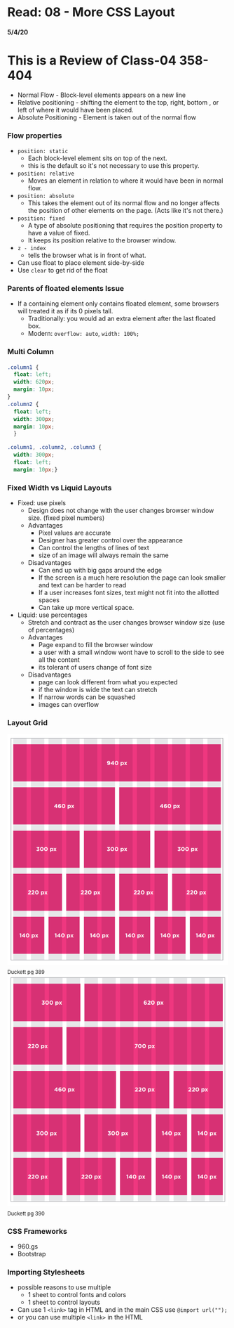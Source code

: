 # Read: 08 - More CSS Layout
#### 5/4/20

# This is a Review of Class-04 358-404
- Normal Flow - Block-level elements appears on a new line
- Relative positioning - shifting the element to the top, right, bottom , or left of where it would have been placed. 
- Absolute Positioning - Element is taken out of the normal flow

### Flow properties
- `position: static`
  - Each block-level element sits on top of the next.
  - this is the default so it's not necessary to use this property.
- `position: relative`
  - Moves an element in relation to where it would have been in normal flow.
- `position: absolute`
  - This takes the element out of its normal flow and no longer affects the position of other elements on the page. (Acts like it's not there.)
- `position: fixed`
  - A type of absolute positioning that requires the position property to have a value of fixed. 
  - It keeps its position relative to the browser window.
- `z - index`
  - tells the browser what is in front of what.
- Can use float to place element side-by-side
- Use `clear` to get rid of the float

### Parents of floated elements Issue
- If a containing element only contains floated element, some browsers will treated it as if its 0 pixels tall.
    - Traditionally: you would ad an extra element after the last floated box.
    - Modern: `overflow: auto`, `width: 100%;`
### Multi Column
```CSS
.column1 {
  float: left;
  width: 620px;
  margin: 10px;
}
.column2 {
  float: left;
  width: 300px;
  margin: 10px;
  }
```

```CSS
.column1, .column2, .column3 {
  width: 300px;
  float: left;
  margin: 10px;}
```
### Fixed Width vs Liquid Layouts
- Fixed: use pixels
  - Design does not change with the user changes browser window size. (fixed pixel numbers)
  - Advantages 
    - Pixel values are accurate
    - Designer has greater control over the appearance
    - Can control the lengths of lines of text
    - size of an image will always remain the same
  - Disadvantages
    - Can end up with big gaps around the edge
    - If the screen is a much here resolution the page can look smaller and text can be harder to read
    - If a user increases font sizes, text might not fit into the allotted spaces
    - Can take up more vertical space.
- Liquid: use percentages
    - Stretch and contract as the user changes browser window size (use of percentages)
  - Advantages
    - Page expand to fill the browser window
    - a user with a small window wont have to scroll to the side to see all the content
    - its tolerant of users change of font size
  - Disadvantages
    - page can look different from what you expected
    - if the window is wide the text can stretch
    - If narrow words can be squashed
    - images can overflow

### Layout Grid
![Layout Grid](ReadingImages/LayoutGrid.png)<sub>Duckett pg 389</sub>
![Layout Grid2](ReadingImages/LayoutGrid2.png)<sub>Duckett pg 390</sub>

### CSS Frameworks
- 960.gs
- Bootstrap

### Importing Stylesheets
- possible reasons to use multiple
  - 1 sheet to control fonts and colors
  - 1 sheet to control layouts
- Can use 1 `<link>` tag in HTML and in the main CSS use `@import url("");`
- or you can use multiple `<link>` in the HTML